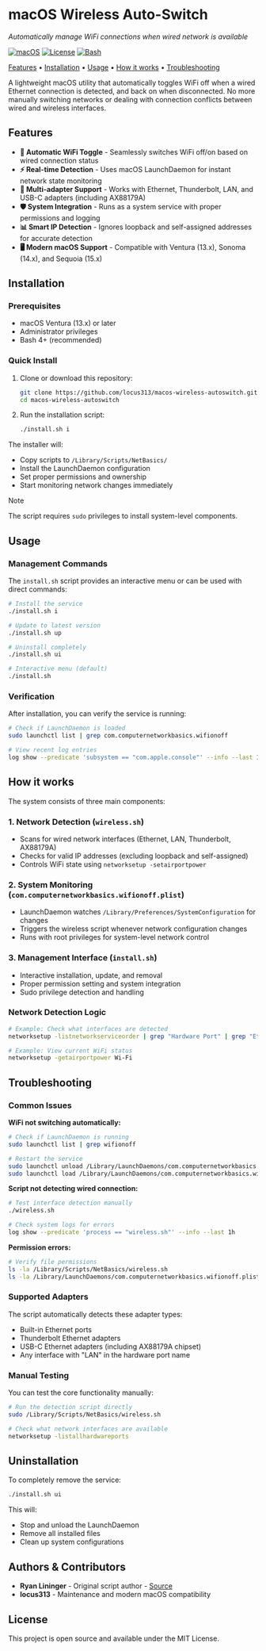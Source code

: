# macOS Wireless Auto-Switch

*Automatically manage WiFi connections when wired network is available*

[![macOS](https://img.shields.io/badge/macOS-Ventura%20%7C%20Sonoma%20%7C%20Sequoia-blue)](https://www.apple.com/macos/)
[![License](https://img.shields.io/badge/License-MIT-yellow.svg)](LICENSE)
[![Bash](https://img.shields.io/badge/Bash-4%2B-green)](https://www.gnu.org/software/bash/)

[Features](#features) • [Installation](#installation) • [Usage](#usage) • [How it works](#how-it-works) • [Troubleshooting](#troubleshooting)

A lightweight macOS utility that automatically toggles WiFi off when a wired Ethernet connection is detected, and back on when disconnected. No more manually switching networks or dealing with connection conflicts between wired and wireless interfaces.

## Features

- **🔄 Automatic WiFi Toggle** - Seamlessly switches WiFi off/on based on wired connection status
- **⚡ Real-time Detection** - Uses macOS LaunchDaemon for instant network state monitoring
- **🔌 Multi-adapter Support** - Works with Ethernet, Thunderbolt, LAN, and USB-C adapters (including AX88179A)
- **🛡️ System Integration** - Runs as a system service with proper permissions and logging
- **📊 Smart IP Detection** - Ignores loopback and self-assigned addresses for accurate detection
- **🖥️ Modern macOS Support** - Compatible with Ventura (13.x), Sonoma (14.x), and Sequoia (15.x)

## Installation

### Prerequisites

- macOS Ventura (13.x) or later
- Administrator privileges
- Bash 4+ (recommended)

### Quick Install

1. Clone or download this repository:
   ```bash
   git clone https://github.com/locus313/macos-wireless-autoswitch.git
   cd macos-wireless-autoswitch
   ```

2. Run the installation script:
   ```bash
   ./install.sh i
   ```

The installer will:
- Copy scripts to `/Library/Scripts/NetBasics/`
- Install the LaunchDaemon configuration
- Set proper permissions and ownership
- Start monitoring network changes immediately

> [!NOTE]
> The script requires `sudo` privileges to install system-level components.

## Usage

### Management Commands

The `install.sh` script provides an interactive menu or can be used with direct commands:

```bash
# Install the service
./install.sh i

# Update to latest version
./install.sh up

# Uninstall completely
./install.sh ui

# Interactive menu (default)
./install.sh
```

### Verification

After installation, you can verify the service is running:

```bash
# Check if LaunchDaemon is loaded
sudo launchctl list | grep com.computernetworkbasics.wifionoff

# View recent log entries
log show --predicate 'subsystem == "com.apple.console"' --info --last 1h | grep wireless.sh
```

## How it works

The system consists of three main components:

### 1. Network Detection (`wireless.sh`)
- Scans for wired network interfaces (Ethernet, LAN, Thunderbolt, AX88179A)
- Checks for valid IP addresses (excluding loopback and self-assigned)
- Controls WiFi state using `networksetup -setairportpower`

### 2. System Monitoring (`com.computernetworkbasics.wifionoff.plist`)
- LaunchDaemon watches `/Library/Preferences/SystemConfiguration` for changes
- Triggers the wireless script whenever network configuration changes
- Runs with root privileges for system-level network control

### 3. Management Interface (`install.sh`)
- Interactive installation, update, and removal
- Proper permission setting and system integration
- Sudo privilege detection and handling

### Network Detection Logic

```bash
# Example: Check what interfaces are detected
networksetup -listnetworkserviceorder | grep "Hardware Port" | grep "Ethernet\|LAN\|Thunderbolt\|AX88179A"

# Example: View current WiFi status
networksetup -getairportpower Wi-Fi
```

## Troubleshooting

### Common Issues

**WiFi not switching automatically:**
```bash
# Check if LaunchDaemon is running
sudo launchctl list | grep wifionoff

# Restart the service
sudo launchctl unload /Library/LaunchDaemons/com.computernetworkbasics.wifionoff.plist
sudo launchctl load /Library/LaunchDaemons/com.computernetworkbasics.wifionoff.plist
```

**Script not detecting wired connection:**
```bash
# Test interface detection manually
./wireless.sh

# Check system logs for errors
log show --predicate 'process == "wireless.sh"' --info --last 1h
```

**Permission errors:**
```bash
# Verify file permissions
ls -la /Library/Scripts/NetBasics/wireless.sh
ls -la /Library/LaunchDaemons/com.computernetworkbasics.wifionoff.plist
```

### Supported Adapters

The script automatically detects these adapter types:
- Built-in Ethernet ports
- Thunderbolt Ethernet adapters
- USB-C Ethernet adapters (including AX88179A chipset)
- Any interface with "LAN" in the hardware port name

### Manual Testing

You can test the core functionality manually:

```bash
# Run the detection script directly
sudo /Library/Scripts/NetBasics/wireless.sh

# Check what network interfaces are available
networksetup -listallhardwareports
```

## Uninstallation

To completely remove the service:

```bash
./install.sh ui
```

This will:
- Stop and unload the LaunchDaemon
- Remove all installed files
- Clean up system configurations

## Authors & Contributors

- **Ryan Lininger** - Original script author - [Source](https://web.archive.org/web/20180508004545/www.computernetworkbasics.com/2012/12/automatically-turn-off-wireless-in-osx-including-mountain-lion/)
- **locus313** - Maintenance and modern macOS compatibility

## License

This project is open source and available under the MIT License.